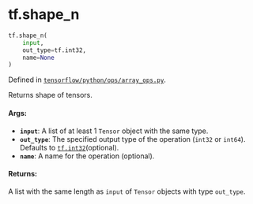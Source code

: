 <div itemscope itemtype="http://developers.google.com/ReferenceObject">
<meta itemprop="name" content="tf.shape_n" />
<meta itemprop="path" content="Stable" />
</div>

# tf.shape_n

``` python
tf.shape_n(
    input,
    out_type=tf.int32,
    name=None
)
```



Defined in [`tensorflow/python/ops/array_ops.py`](https://www.tensorflow.org/code/tensorflow/python/ops/array_ops.py).

Returns shape of tensors.

#### Args:

* <b>`input`</b>: A list of at least 1 `Tensor` object with the same type.
* <b>`out_type`</b>: The specified output type of the operation
    (`int32` or `int64`). Defaults to <a href="../tf/int32.md"><code>tf.int32</code></a>(optional).
* <b>`name`</b>: A name for the operation (optional).


#### Returns:

A list with the same length as `input` of `Tensor` objects with
  type `out_type`.